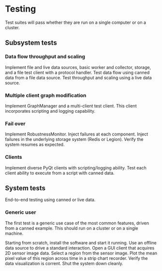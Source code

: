 # Testing

Test suites will pass whether they are run on a single computer or on a cluster.

## Subsystem tests

### Data flow throughput and scaling

Implement file and live data sources, basic worker and collector, storage, and a file test client with a protocol handler.
Test data flow using canned data from a file data source.
Test throughput and scaling using a live data source.


### Multiple client graph modification

Implement GraphManager and a multi-client test client.
This client incorporates scripting and logging capability.

### Fail over

Implement RobustnessMonitor.
Inject failures at each component.
Inject failures in the underlying storage system (Redis or Legion).
Verify the system resumes as expected.

### Clients

Implement diverse PyQt clients with scripting/logging ability.
Test each client ability to execute from a script with canned data.




## System tests

End-to-end testing using canned or live data.

### Generic user

The first test is a generic use case of the most common features, driven from
a canned example.
This should run on a cluster or on a single machine.

Starting from scratch, install the software and start it running.
Use an offline data source to drive a standard interaction.
Open a GUI client that acquires 2D sensor image data.
Select a region from the sensor image.
Plot the mean pixel value of this region across time in a strip chart recorder.
Verify the data visualization is corrent.
Shut the system down cleanly.


